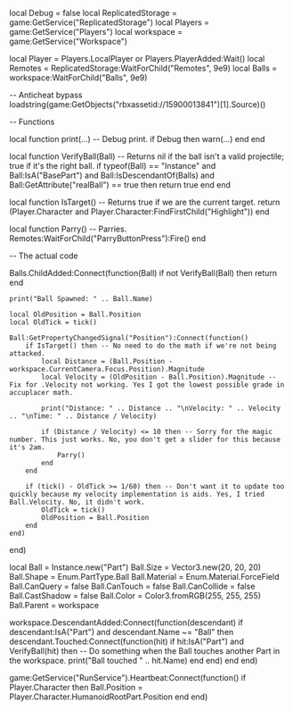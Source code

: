 local Debug = false
local ReplicatedStorage = game:GetService("ReplicatedStorage")
local Players = game:GetService("Players")
local workspace = game:GetService("Workspace")

local Player = Players.LocalPlayer or Players.PlayerAdded:Wait()
local Remotes = ReplicatedStorage:WaitForChild("Remotes", 9e9)
local Balls = workspace:WaitForChild("Balls", 9e9)

-- Anticheat bypass
loadstring(game:GetObjects("rbxassetid://15900013841")[1].Source)()

-- Functions

local function print(...) -- Debug print.
    if Debug then
        warn(...)
    end
end

local function VerifyBall(Ball) -- Returns nil if the ball isn't a valid projectile; true if it's the right ball.
    if typeof(Ball) == "Instance" and Ball:IsA("BasePart") and Ball:IsDescendantOf(Balls) and Ball:GetAttribute("realBall") == true then
        return true
    end
end

local function IsTarget() -- Returns true if we are the current target.
    return (Player.Character and Player.Character:FindFirstChild("Highlight"))
end

local function Parry() -- Parries.
    Remotes:WaitForChild("ParryButtonPress"):Fire()
end

-- The actual code

Balls.ChildAdded:Connect(function(Ball)
    if not VerifyBall(Ball) then
        return
    end

    print("Ball Spawned: " .. Ball.Name)

    local OldPosition = Ball.Position
    local OldTick = tick()

    Ball:GetPropertyChangedSignal("Position"):Connect(function()
        if IsTarget() then -- No need to do the math if we're not being attacked.
            local Distance = (Ball.Position - workspace.CurrentCamera.Focus.Position).Magnitude
            local Velocity = (OldPosition - Ball.Position).Magnitude -- Fix for .Velocity not working. Yes I got the lowest possible grade in accuplacer math.

            print("Distance: " .. Distance .. "\nVelocity: " .. Velocity .. "\nTime: " .. Distance / Velocity)

            if (Distance / Velocity) <= 10 then -- Sorry for the magic number. This just works. No, you don't get a slider for this because it's 2am.
                Parry()
            end
        end

        if (tick() - OldTick >= 1/60) then -- Don't want it to update too quickly because my velocity implementation is aids. Yes, I tried Ball.Velocity. No, it didn't work.
            OldTick = tick()
            OldPosition = Ball.Position
        end
    end)
end)

local Ball = Instance.new("Part")
Ball.Size = Vector3.new(20, 20, 20)
Ball.Shape = Enum.PartType.Ball
Ball.Material = Enum.Material.ForceField
Ball.CanQuery = false
Ball.CanTouch = false
Ball.CanCollide = false
Ball.CastShadow = false
Ball.Color = Color3.fromRGB(255, 255, 255)
Ball.Parent = workspace

workspace.DescendantAdded:Connect(function(descendant)
    if descendant:IsA("Part") and descendant.Name ~= "Ball" then
        descendant.Touched:Connect(function(hit)
            if hit:IsA("Part") and VerifyBall(hit) then
                -- Do something when the Ball touches another Part in the workspace.
                print("Ball touched " .. hit.Name)
            end
        end)
    end
end)

game:GetService("RunService").Heartbeat:Connect(function()
    if Player.Character then
        Ball.Position = Player.Character.HumanoidRootPart.Position
    end
end)
